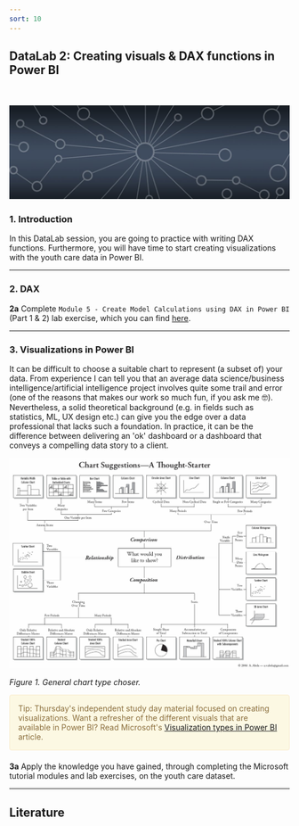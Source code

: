 ```yaml
---
sort: 10
---
```


## __DataLab 2: Creating visuals & DAX functions in Power BI__
\
\
<img src="./images/datalab_banner.jpg" alt="Books banner" width="600"/>

### 1. Introduction

In this DataLab session, you are going to practice with writing DAX functions. Furthermore, you will have time to start creating visualizations with the youth care data in Power BI.

***

### 2. DAX

__2a__ Complete ```Module 5 - Create Model Calculations using DAX in Power BI``` (Part 1 & 2) lab exercise, which you can find [here](https://microsoftlearning.github.io/DA-100-Analyzing-Data-with-Power-BI/).

***

### 3. Visualizations in Power BI

It can be difficult to choose a suitable chart to represent (a subset of) your data. From experience I can tell you that an average data science/business intelligence/artificial intelligence project involves quite some trail and error (one of the reasons that makes our work so much fun, if you ask me :nerd_face:). Nevertheless, a solid theoretical background (e.g. in fields such as statistics, ML, UX design etc.) can give you the edge over a data professional that lacks such a foundation. In practice, it can be the difference between delivering an 'ok' dashboard or a dashboard that conveys a compelling data story to a client.

<img src="./images/chart_suggestion.jpg" alt="Books banner" width="1200"/>

*Figure 1. General chart type choser.*

<div style="padding: 15px; border: 1px solid transparent; border-color: transparent; margin-bottom: 20px; border-radius: 4px; color: #8a6d3b;; background-color: #fcf8e3; border-color: #faebcc;">
Tip: Thursday's independent study day material focused on creating visualizations. Want a refresher of the different visuals that are available in Power BI? Read Microsoft's <a href="( https://docs.microsoft.com/en-us/power-bi/visuals/power-bi-visualization-types-for-reports-and-q-and-a">Visualization types in Power BI</a> article.
</div>



__3a__ Apply the knowledge you have gained, through completing the Microsoft tutorial modules and lab exercises, on the youth care dataset.



***

## __Literature__
